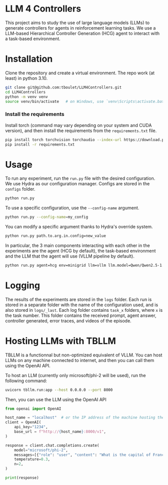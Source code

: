 # LLM 4 Controllers

This project aims to study the use of large language models (LLMs) to generate controllers for agents in reinforcement learning tasks. We use a LLM-based Hierarchical Controller Generation (HCG) agent to interact with a task-based environment.

# Installation

Clone the repository and create a virtual environment.
The repo work (at least) in python 3.10.

```bash
git clone git@github.com:tboulet/LLM4Controllers.git
cd LLM4Controllers
python -m venv venv
source venv/bin/activate   # on Windows, use `venv\Scripts\activate.bat`
```

### Install the requirements

Install torch (command may vary depending on your system and CUDA version), and then install the requirements from the `requirements.txt` file.
```bash
pip install torch torchvision torchaudio --index-url https://download.pytorch.org/whl/cu126
pip install -r requirements.txt
```

# Usage

To run any experiment, run the ``run.py`` file with the desired configuration. We use Hydra as our configuration manager. Configs are stored in the ``configs`` folder.

```bash
python run.py
```

To use a specific configuration, use the ``--config-name`` argument.

```bash
python run.py --config-name=my_config
```
 
You can modify a specific argument thanks to Hydra's override system.

```bash
python run.py path.to.arg.in.config=new_value
```

In particular, the 3 main components interacting with each other in the experiments are the agent (HCG by default), the task-based environment and the LLM that the agent will use (VLLM pipeline by default).

```bash
python run.py agent=hcg env=minigrid llm=vllm llm.model=Qwen/Qwen2.5-1.5B-Instruct
```

# Logging

The results of the experiments are stored in the ``logs`` folder. Each run is stored in a separate folder with the name of the configuration used, and is also stored in ``logs/_last``. Each log folder contains ``task_x`` folders, where ``x`` is the task number. This folder contains the received prompt, agent answer, controller generated, error traces, and videos of the episode.

# Hosting LLMs with TBLLM

TBLLM is a functionnal but non-optimized equivalent of VLLM. You can host LLMs on any machine connected to internet, and then you can call them using the OpenAI API.

To host an LLM (currently only microsoft/phi-2 will be used), run the following command:

```bash
uvicorn tbllm.run:app --host 0.0.0.0 --port 8000
```

Then, you can use the LLM using the OpenAI API

```python
from openai import OpenAI

host_name = "localhost"  # or the IP address of the machine hosting the LLM
client = OpenAI(
    api_key="1234",
    base_url = f"http://{host_name}:8000/v1",
)

response = client.chat.completions.create(
    model="microsoft/phi-2",
    messages=[{"role": "user", "content": "What is the capital of France?"}],
    temperature=0.3,
    n=2,
)

print(response)
```

